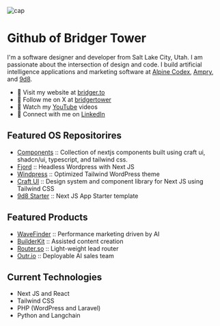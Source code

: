![cap](https://github.com/brijr/brijr/assets/57158102/ad364e64-7131-48ed-b7d7-660be0b97794)

# Github of Bridger Tower

I'm a software designer and developer from Salt Lake City, Utah. I am passionate about the intersection of design and code. I build artificial intelligence applications and marketing software at [Alpine Codex](https://alpine.dev), [Ampry](https://ampry.com), and [9d8](https://9d8.dev). 

- 🔗 Visit my website at [bridger.to](https://bridger.to)
- 🔗 Follow me on X at [bridgertower](https://x.com/bridgertower)
- 🔗 Watch my [YouTube](https://youtube.com/@bridgertower) videos
- 🔗 Connect with me on [LinkedIn](https://www.linkedin.com/in/brdgr/)

## Featured OS Repositorires

- [Components](https://components.bridger.to) :: Collection of nextjs components built using craft ui, shadcn/ui, typescript, and tailwind css.
- [Fjord](https://github.com/9d8dev/fjord) :: Headless Wordpress with Next JS 
- [Windpress](https://github.com/alpinecodex/windpress) :: Optimized Tailwind WordPress theme
- [Craft UI](https://github.com/9d8dev/craft-ui) :: Design system and component library for Next JS using Tailwind CSS
- [9d8 Starter](https://github.com/9d8dev/starter) :: Next JS App Starter template

## Featured Products 

- [WaveFinder](https://wavefinder.io) :: Performance marketing driven by AI
- [BuilderKit](https://builderkit.io) :: Assisted content creation
- [Router.so](https://router.so) :: Light-weight lead router
- [Outr.io](https://outr.io) :: Deployable AI sales team

## Current Technologies 

- Next JS and React
- Tailwind CSS
- PHP (WordPress and Laravel) 
- Python and Langchain
